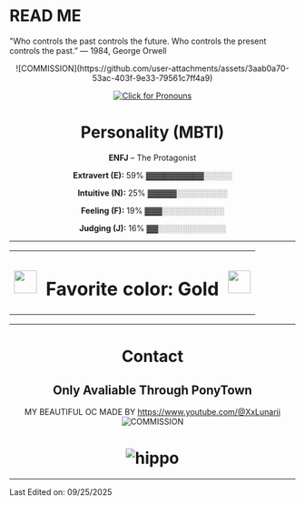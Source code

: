 # READ ME
"Who controls the past controls the future. Who controls the present controls the past.” — 1984, George Orwell
<div align="center">
![COMMISSION](https://github.com/user-attachments/assets/3aab0a70-53ac-403f-9e33-79561c7ff4a9)

[![Click for Pronouns](https://img.shields.io/badge/Click%20for%20Pronouns-WASD-FFD700?style=for-the-badge)](https://pronouns.cc/@WASD)


# Personality (MBTI)   
**ENFJ** – The Protagonist 

**Extravert (E):** 59% ▓▓▓▓▓▓▓▓▓▓░░░░░

**Intuitive (N):** 25% ▓▓▓▓▓░░░░░░░░░

**Feeling (F):** 19% ▓▓▓░░░░░░░░░░░

**Judging (J):** 16% ▓▓░░░░░░░░░░░░

-------------------

<table align="center">
  <tr>
    <td><img src="https://media2.giphy.com/media/v1.Y2lkPTc5MGI3NjExeTM3cWhvZTRhNWptOHN2bGRyYm9neXMwYXY3Y242cm14bWVwZmNyayZlcD12MV9pbnRlcm5hbF9naWZfYnlfaWQmY3Q9cw/kMAsQuuEeQIwm4eSVJ/giphy.gif" width="40"/></td>
    <td><h1>Favorite color: Gold </h1></td>
    <td><img src="https://media2.giphy.com/media/v1.Y2lkPTc5MGI3NjExeTM3cWhvZTRhNWptOHN2bGRyYm9neXMwYXY3Y242cm14bWVwZmNyayZlcD12MV9pbnRlcm5hbF9naWZfYnlfaWQmY3Q9cw/kMAsQuuEeQIwm4eSVJ/giphy.gif" width="40"/></td>
  </tr>
</table>

-------------------

# Contact
Only Avaliable Through PonyTown
-------------------
MY BEAUTIFUL OC MADE BY
https://www.youtube.com/@XxLunarii
![COMMISSION](https://github.com/user-attachments/assets/3aab0a70-53ac-403f-9e33-79561c7ff4a9)
# ![hippo](https://media3.giphy.com/media/aUovxH8Vf9qDu/giphy.gif)


</div>

-----

Last Edited on: 09/25/2025

